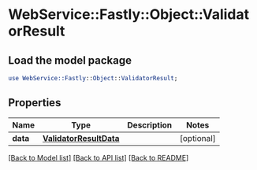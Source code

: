 # WebService::Fastly::Object::ValidatorResult

## Load the model package
```perl
use WebService::Fastly::Object::ValidatorResult;
```

## Properties
Name | Type | Description | Notes
------------ | ------------- | ------------- | -------------
**data** | [**ValidatorResultData**](ValidatorResultData.md) |  | [optional] 

[[Back to Model list]](../README.md#documentation-for-models) [[Back to API list]](../README.md#documentation-for-api-endpoints) [[Back to README]](../README.md)


